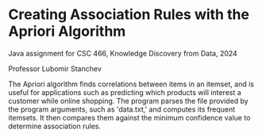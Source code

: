 # Creating Association Rules with the Apriori Algorithm

Java assignment for CSC 466, Knowledge Discovery from Data, 2024

Professor Lubomir Stanchev


The Apriori algorithm finds correlations between items in an itemset, and is useful for applications such as predicting which products will interest a customer while online shopping.
The program parses the file provided by the program arguments, such as 'data.txt,' and computes its frequent itemsets. It then compares them against the minimum confidence value to determine association rules.
